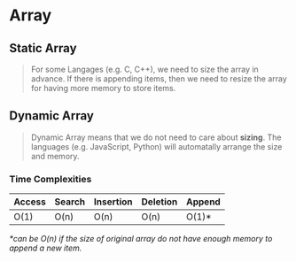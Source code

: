 # Array

## Static Array
> For some Langages (e.g. C, C++), we need to size the array in advance. If there is appending items, then we need to resize the array for having more memory to store items.

## Dynamic Array
>Dynamic Array means that we do not need to care about <b>sizing</b>. The languages (e.g. JavaScript, Python) will automatally arrange the size and memory. 
### Time Complexities
| Access  | Search | Insertion | Deletion | Append |
| ------- | -------| --------- | -------- |--------|
| O(1)    | O(n)   | O(n)      | O(n)     |O(1)*   |

<i>*can be O(n) if the size of original array do not have enough memory to append a new item. </i>
